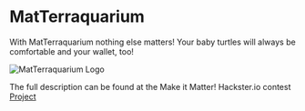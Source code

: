 # MatTerraquarium

With MatTerraquarium nothing else matters! Your baby turtles will always be comfortable and your wallet, too!

![MatTerraquarium Logo](https://hackster.imgix.net/uploads/attachments/1643487/_CktKrJvMvR.blob?auto=compress%2Cformat&w=900&h=675&fit=min)

The full description can be found at the Make it Matter! Hackster.io contest [Project](https://www.hackster.io/510702/matterraquarium-53d8d2)
